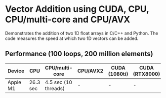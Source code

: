 # Vector Addition using CUDA, CPU, CPU/multi-core and CPU/AVX
Demonstrates the addition of two 1D float arrays in C/C++ and Python.
The code measures the speed at which two 1D vectors can be added.

## Performance (100 loops, 200 million elements)
| Device | CPU | CPU/multi-core | CPU/AVX2 | CUDA (1080ti) | CUDA (RTX8000) | CUDA (A100) |
| - | - | - | - | - | - | - |
| Apple M1 | 26.3 sec | 4.5 sec (10 threads) | - | - | - | - |